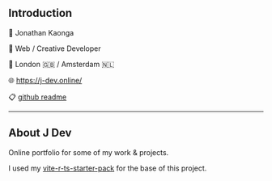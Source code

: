 ## Introduction

🥷 Jonathan Kaonga

🚀 Web / Creative Developer

📍 London 🇬🇧 / Amsterdam 🇳🇱

🌐 https://j-dev.online/

📋 [github readme](https://github.com/jonthedev/jonthedev)

---

## About J Dev

Online portfolio for some of my work & projects.

I used my [vite-r-ts-starter-pack](https://github.com/jonthedev/vite-r-ts-starter-pack) for the base of this project.












